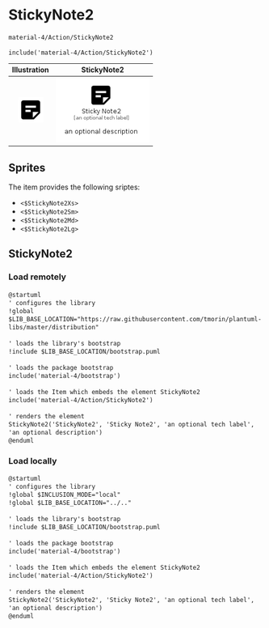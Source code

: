 # StickyNote2


```text
material-4/Action/StickyNote2
```

```text
include('material-4/Action/StickyNote2')
```



| Illustration | StickyNote2 |
| :---: | :---: |
| ![illustration for Illustration](../../material-4/Action/StickyNote2.png) | ![illustration for StickyNote2](../../material-4/Action/StickyNote2.Local.png) |



## Sprites
The item provides the following sriptes:

- `<$StickyNote2Xs>`
- `<$StickyNote2Sm>`
- `<$StickyNote2Md>`
- `<$StickyNote2Lg>`





## StickyNote2

### Load remotely
```plantuml
@startuml
' configures the library
!global $LIB_BASE_LOCATION="https://raw.githubusercontent.com/tmorin/plantuml-libs/master/distribution"

' loads the library's bootstrap
!include $LIB_BASE_LOCATION/bootstrap.puml

' loads the package bootstrap
include('material-4/bootstrap')

' loads the Item which embeds the element StickyNote2
include('material-4/Action/StickyNote2')

' renders the element
StickyNote2('StickyNote2', 'Sticky Note2', 'an optional tech label', 'an optional description')
@enduml
```

### Load locally
```plantuml
@startuml
' configures the library
!global $INCLUSION_MODE="local"
!global $LIB_BASE_LOCATION="../.."

' loads the library's bootstrap
!include $LIB_BASE_LOCATION/bootstrap.puml

' loads the package bootstrap
include('material-4/bootstrap')

' loads the Item which embeds the element StickyNote2
include('material-4/Action/StickyNote2')

' renders the element
StickyNote2('StickyNote2', 'Sticky Note2', 'an optional tech label', 'an optional description')
@enduml
```

